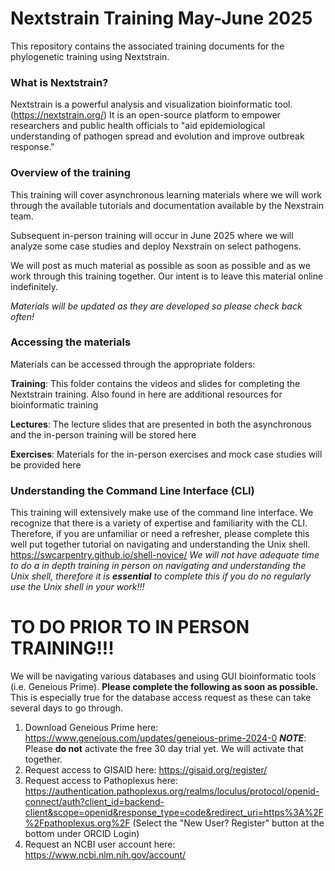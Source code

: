 # Nextstrain Training May-June 2025
This repository contains the associated training documents for the phylogenetic training using Nextstrain.

### What is Nextstrain?

Nextstrain is a powerful analysis and visualization bioinformatic tool. (https://nextstrain.org/) It is an open-source platform to empower researchers and public health officials to "aid epidemiological understanding of pathogen spread and evolution and improve outbreak response."

### Overview of the training

This training will cover asynchronous learning materials where we will work through the available tutorials and documentation available by the Nexstrain team. 

Subsequent in-person training will occur in June 2025 where we will analyze some case studies and deploy Nexstrain on select pathogens.

We will post as much material as possible as soon as possible and as we work through this training together. Our intent is to leave this material online indefinitely.

_Materials will be updated as they are developed so please check back often!_

### Accessing the materials

Materials can be accessed through the appropriate folders:

**Training**: This folder contains the videos and slides for completing the Nextstrain training. Also found in here are additional resources for bioinformatic training

**Lectures**: The lecture slides that are presented in both the asynchronous and the in-person training will be stored here

**Exercises**: Materials for the in-person exercises and mock case studies will be provided here

### Understanding the Command Line Interface (CLI)
This training will extensively make use of the command line interface. We recognize that there is a variety of expertise and familiarity with the CLI. Therefore, if you are unfamiliar or need a refresher, please complete this well put together tutorial on navigating and understanding the Unix shell. https://swcarpentry.github.io/shell-novice/ 
_We will not have adequate time to do a in depth training in person on navigating and understanding the Unix shell, therefore it is **essential** to complete this if you do no regularly use the Unix shell in your work!!!_

# TO DO PRIOR TO IN PERSON TRAINING!!!
We will be navigating various databases and using GUI bioinformatic tools (i.e. Geneious Prime). **Please complete the following as soon as possible.** This is especially true for the database access request as these can take several days to go through.
1) Download Geneious Prime here: https://www.geneious.com/updates/geneious-prime-2024-0
**_NOTE_**: Please **do not** activate the free 30 day trial yet. We will activate that together.
2) Request access to GISAID here: https://gisaid.org/register/
3) Request access to Pathoplexus here: https://authentication.pathoplexus.org/realms/loculus/protocol/openid-connect/auth?client_id=backend-client&scope=openid&response_type=code&redirect_uri=https%3A%2F%2Fpathoplexus.org%2F
(Select the "New User? Register" button at the bottom under ORCID Login) 
4) Request an NCBI user account here: https://www.ncbi.nlm.nih.gov/account/


